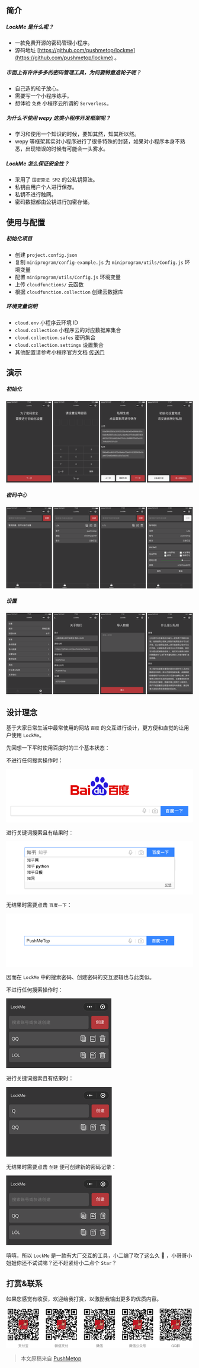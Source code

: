 ## 简介

##### LockMe 是什么呢？

* 一款免费开源的密码管理小程序。
* 源码地址 [https://github.com/pushmetop/lockme](https://github.com/pushmetop/lockme) 。

##### 市面上有许许多多的密码管理工具，为何要特意造轮子呢？

* 自己造的轮子放心。
* 需要写一个小程序练手。
* 想体验 `免费` 小程序云所谓的 `Serverless`。

##### 为什么不使用 wepy 这类小程序开发框架呢？

* 学习和使用一个知识的时候，要知其然，知其所以然。
* wepy 等框架其实对小程序进行了很多特殊的封装，如果对小程序本身不熟悉，出现错误的时候有可能会一头雾水。

##### LockMe 怎么保证安全性？

* 采用了 `国密算法 SM2` 的公私钥算法。
* 私钥由用户个人进行保存。
* 私钥不进行触网。
* 密码数据都由公钥进行加密存储。

## 使用与配置

##### 初始化项目

* 创建 `project.config.json`
* 复制 `miniprogram/config-example.js` 为 `miniprogram/utils/Config.js` 环境变量
* 配置 `miniprogram/utils/Config.js` 环境变量
* 上传 `cloudfunctions/` 云函数
* 根据 `cloudfunction.collection` 创建云数据库

##### 环境变量说明

* `cloud.env` 小程序云环境 ID
* `cloud.collection` 小程序云的对应数据库集合
* `cloud.collection.safes` 密码集合
* `cloud.collection.settings` 设置集合
* 其他配置请参考小程序官方文档 [传送门](https://developers.weixin.qq.com/miniprogram/dev/devtools/projectconfig.html)


## 演示

##### 初始化
![初始化](https://raw.githubusercontent.com/pushmetop/resource/master/pushmetop.github.io/lockme/init.png)

##### 密码中心
![密码中心](https://raw.githubusercontent.com/pushmetop/resource/master/pushmetop.github.io/lockme/index.png)

##### 设置
![设置](https://raw.githubusercontent.com/pushmetop/resource/master/pushmetop.github.io/lockme/setting.png)

## 设计理念

基于大家日常生活中最常使用的网站 `百度` 的交互进行设计，更方便和直觉的让用户使用 `LockMe`。

先回想一下平时使用百度时的三个基本状态：

不进行任何搜索操作时：

![baidu](https://raw.githubusercontent.com/pushmetop/resource/master/pushmetop.github.io/lockme/baidu-base.png)

进行关键词搜索且有结果时：

![baidu](https://raw.githubusercontent.com/pushmetop/resource/master/pushmetop.github.io/lockme/baidu-search.png)

无结果时需要点击 `百度一下`：

![baidu](https://raw.githubusercontent.com/pushmetop/resource/master/pushmetop.github.io/lockme/baidu-unsearch.png)

因而在 `LockMe` 中的搜索密码、创建密码的交互逻辑也与此类似。

不进行任何搜索操作时：

![lockme](https://raw.githubusercontent.com/pushmetop/resource/master/pushmetop.github.io/lockme/lockme-base.png)

进行关键词搜索且有结果时：

![lockme](https://raw.githubusercontent.com/pushmetop/resource/master/pushmetop.github.io/lockme/lockme-search.png)

无结果时需要点击 `创建` 便可创建新的密码记录：

![lockme](https://raw.githubusercontent.com/pushmetop/resource/master/pushmetop.github.io/lockme/lockme-unsearch.png)

嘻嘻，所以 `LockMe` 是一款有大厂交互的工具，小二编了吹了这么久 🐂 ，小哥哥小姐姐你还不试试嘛？还不赶紧给小二点个 `Star`？

## 打赏&联系

如果您感觉有收获，欢迎给我打赏，以激励我输出更多的优质内容。

![打赏&联系](https://raw.githubusercontent.com/pushmetop/resource/master/donate/donate.png)

> 本文原稿来自 [PushMetop](https://pushmetop.github.io)
